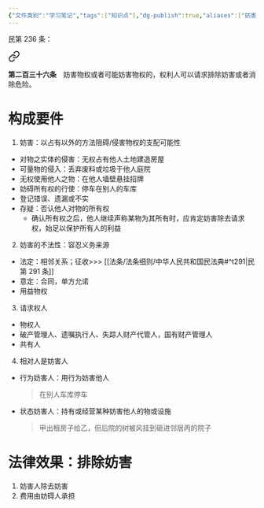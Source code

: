 ```yaml
---
{"文件类别":"学习笔记","tags":["知识点"],"dg-publish":true,"aliases":["妨害排除请求权"],"permalink":"/学习笔记studyup/知识点cheese/排除妨害请求权/","dgPassFrontmatter":true,"created":"2024-10-05T20:14:52.336+08:00","updated":"2024-10-05T20:16:33.481+08:00"}
---
```


民第 236 条：
<div class="transclusion internal-embed is-loaded"><a class="markdown-embed-link" href="////#t236" aria-label="Open link"><svg xmlns="http://www.w3.org/2000/svg" width="24" height="24" viewBox="0 0 24 24" fill="none" stroke="currentColor" stroke-width="2" stroke-linecap="round" stroke-linejoin="round" class="svg-icon lucide-link"><path d="M10 13a5 5 0 0 0 7.54.54l3-3a5 5 0 0 0-7.07-7.07l-1.72 1.71"></path><path d="M14 11a5 5 0 0 0-7.54-.54l-3 3a5 5 0 0 0 7.07 7.07l1.71-1.71"></path></svg></a><div class="markdown-embed">



**第二百三十六条**　妨害物权或者可能妨害物权的，权利人可以请求排除妨害或者消除危险。 

</div></div>

# 构成要件
1. 妨害：以占有以外的方法阻碍/侵害物权的支配可能性
- 对物之实体的侵害：无权占有他人土地建造房屋
- 可量物的侵入：丢弃废料或垃圾于他人庭院
- 无权使用他人之物：在他人墙壁悬挂招牌
- 妨碍所有权的行使：停车在别人的车库
- 登记错误、遗漏或不实
- 存疑：否认他人对物的所有权
	- 确认所有权之后，他人继续声称某物为其所有时，应肯定妨害除去请求权，始足以保护所有人的利益
2. 妨害的不法性：容忍义务来源
- 法定：相邻关系；征收>>> [[法条/法条细则/中华人民共和国民法典#^t291\|民第 291 条]]
- 意定：合同，单方允诺
- 用益物权
3. 请求权人
- 物权人
- 破产管理人、遗嘱执行人、失踪人财产代管人，国有财产管理人
- 共有人
4. 相对人是妨害人
- 行为妨害人：用行为妨害他人
	>在别人车库停车
- 状态妨害人：持有或经营某种妨害他人的物或设施
	>甲出租房子给乙，但后院的树被风挂到砸进邻居丙的院子

# 法律效果：排除妨害
1. 妨害人除去妨害
2. 费用由妨碍人承担